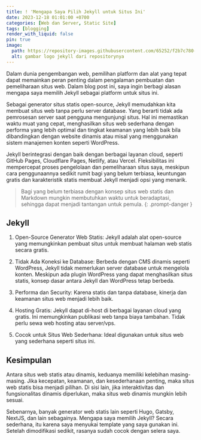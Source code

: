 ```yaml
---
title: ! 'Mengapa Saya Pilih Jekyll untuk Situs Ini'
date: 2023-12-18 01:01:00 +0700
categories: [Web dan Server, Static Site]
tags: [blogging]
render_with_liquid: false
pin: true
image:
  path: https://repository-images.githubusercontent.com/65252/f2b7c780-70b6-11e9-85d2-f4bda8708a2d
  alt: gambar logo jekyll dari repositorynya
---
```

Dalam dunia pengembangan web, pemilihan platform dan alat yang tepat dapat memainkan peran penting dalam pengalaman pembuatan dan pemeliharaan situs web. Dalam blog post ini, saya ingin berbagi alasan mengapa saya memilih Jekyll sebagai platform untuk situs ini.

Sebagai generator situs statis open-source, Jekyll memudahkan kita membuat situs web tanpa perlu server database. Yang berarti tidak ada pemrosesan server saat pengguna mengunjungi situs. Hal ini memastikan waktu muat yang cepat, menghasilkan situs web sederhana dengan performa yang lebih optimal dan tingkat keamanan yang lebih baik bila dibandingkan dengan website dinamis atau misal yang menggunakan sistem manajemen konten seperti WordPress.

Jekyll berintegrasi dengan baik dengan berbagai layanan cloud, seperti GitHub Pages, Cloudflare Pages, Netlify, atau Vercel. Fleksibilitas ini mempercepat proses pengelolaan dan pemeliharaan situs saya, meskipun cara penggunaannya sedikit rumit bagi yang belum terbiasa, keuntungan gratis dan karakteristik statis membuat Jekyll menjadi opsi yang menarik.

> Bagi yang belum terbiasa dengan konsep situs web statis dan Markdown mungkin membutuhkan waktu untuk beradaptasi, sehingga dapat menjadi tantangan untuk pemula.
{: .prompt-danger }

## Jekyll

1. Open-Source Generator Web Statis:
Jekyll adalah alat open-source yang memungkinkan pembuat situs untuk membuat halaman web statis secara gratis.

3. Tidak Ada Koneksi ke Database:
Berbeda dengan CMS dinamis seperti WordPress, Jekyll tidak memerlukan server database untuk mengelola konten. Meskipun ada plugin WordPress yang dapat menghasilkan situs statis, konsep dasar antara Jekyll dan WordPress tetap berbeda.

4. Performa dan Security:
Karena statis dan tanpa database, kinerja dan keamanan situs web menjadi lebih baik.

5. Hosting Gratis:
Jekyll dapat di-host di berbagai layanan cloud yang gratis. Ini memungkinkan publikasi web tanpa biaya tambahan. Tidak perlu sewa web hosting atau server/vps.

6. Cocok untuk Situs Web Sederhana:
Ideal digunakan untuk situs web yang sederhana seperti situs ini.

## Kesimpulan

Antara situs web statis atau dinamis, keduanya memiliki kelebihan masing-masing. Jika kecepatan, keamanan, dan kesederhanaan penting, maka situs web statis bisa menjadi pilihan. Di sisi lain, jika interaktivitas dan fungsionalitas dinamis diperlukan, maka situs web dinamis mungkin lebih sesuai. 

Sebenarnya, banyak generator web statis lain seperti Hugo, Gatsby, NextJS, dan lain sebagainya. Mengapa saya memilih Jekyll? Secara sederhana, itu karena saya menyukai template yang saya gunakan ini. Setelah dimodifikasi sedikit, rasanya sudah cocok dengan selera saya.
